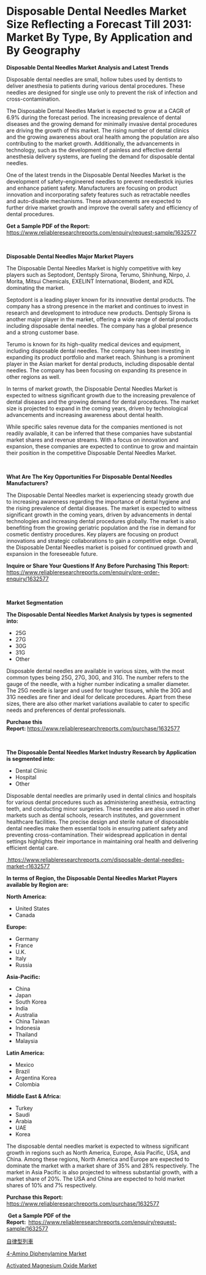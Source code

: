 <p><h1>Disposable Dental Needles Market Size Reflecting a Forecast Till 2031: Market By Type, By Application and By Geography</h1></p><p><strong>Disposable Dental Needles Market Analysis and Latest Trends</strong></p>
<p><p>Disposable dental needles are small, hollow tubes used by dentists to deliver anesthesia to patients during various dental procedures. These needles are designed for single use only to prevent the risk of infection and cross-contamination.</p><p>The Disposable Dental Needles Market is expected to grow at a CAGR of 6.9% during the forecast period. The increasing prevalence of dental diseases and the growing demand for minimally invasive dental procedures are driving the growth of this market. The rising number of dental clinics and the growing awareness about oral health among the population are also contributing to the market growth. Additionally, the advancements in technology, such as the development of painless and effective dental anesthesia delivery systems, are fueling the demand for disposable dental needles.</p><p>One of the latest trends in the Disposable Dental Needles Market is the development of safety-engineered needles to prevent needlestick injuries and enhance patient safety. Manufacturers are focusing on product innovation and incorporating safety features such as retractable needles and auto-disable mechanisms. These advancements are expected to further drive market growth and improve the overall safety and efficiency of dental procedures.</p></p>
<p><strong>Get a Sample PDF of the Report:&nbsp;</strong> <a href="https://www.reliableresearchreports.com/enquiry/request-sample/1632577">https://www.reliableresearchreports.com/enquiry/request-sample/1632577</a></p>
<p>&nbsp;</p>
<p><strong>Disposable Dental Needles Major Market Players</strong></p>
<p><p>The Disposable Dental Needles Market is highly competitive with key players such as Septodont, Dentsply Sirona, Terumo, Shinhung, Nirpo, J. Morita, Mitsui Chemicals, EXELINT International, Biodent, and KDL dominating the market. </p><p>Septodont is a leading player known for its innovative dental products. The company has a strong presence in the market and continues to invest in research and development to introduce new products. Dentsply Sirona is another major player in the market, offering a wide range of dental products including disposable dental needles. The company has a global presence and a strong customer base.</p><p>Terumo is known for its high-quality medical devices and equipment, including disposable dental needles. The company has been investing in expanding its product portfolio and market reach. Shinhung is a prominent player in the Asian market for dental products, including disposable dental needles. The company has been focusing on expanding its presence in other regions as well.</p><p>In terms of market growth, the Disposable Dental Needles Market is expected to witness significant growth due to the increasing prevalence of dental diseases and the growing demand for dental procedures. The market size is projected to expand in the coming years, driven by technological advancements and increasing awareness about dental health.</p><p>While specific sales revenue data for the companies mentioned is not readily available, it can be inferred that these companies have substantial market shares and revenue streams. With a focus on innovation and expansion, these companies are expected to continue to grow and maintain their position in the competitive Disposable Dental Needles Market.</p></p>
<p>&nbsp;</p>
<p><strong>What Are The Key Opportunities For Disposable Dental Needles Manufacturers?</strong></p>
<p><p>The Disposable Dental Needles market is experiencing steady growth due to increasing awareness regarding the importance of dental hygiene and the rising prevalence of dental diseases. The market is expected to witness significant growth in the coming years, driven by advancements in dental technologies and increasing dental procedures globally. The market is also benefiting from the growing geriatric population and the rise in demand for cosmetic dentistry procedures. Key players are focusing on product innovations and strategic collaborations to gain a competitive edge. Overall, the Disposable Dental Needles market is poised for continued growth and expansion in the foreseeable future.</p></p>
<p><strong>Inquire or Share Your Questions If Any Before Purchasing This Report:</strong> <a href="https://www.reliableresearchreports.com/enquiry/pre-order-enquiry/1632577">https://www.reliableresearchreports.com/enquiry/pre-order-enquiry/1632577</a></p>
<p>&nbsp;</p>
<p><strong>Market Segmentation</strong></p>
<p><strong>The Disposable Dental Needles Market Analysis by types is segmented into:</strong></p>
<p><ul><li>25G</li><li>27G</li><li>30G</li><li>31G</li><li>Other</li></ul></p>
<p><p>Disposable dental needles are available in various sizes, with the most common types being 25G, 27G, 30G, and 31G. The number refers to the gauge of the needle, with a higher number indicating a smaller diameter. The 25G needle is larger and used for tougher tissues, while the 30G and 31G needles are finer and ideal for delicate procedures. Apart from these sizes, there are also other market variations available to cater to specific needs and preferences of dental professionals.</p></p>
<p><strong>Purchase this Report:&nbsp;</strong><a href="https://www.reliableresearchreports.com/purchase/1632577">https://www.reliableresearchreports.com/purchase/1632577</a></p>
<p>&nbsp;</p>
<p><strong>The Disposable Dental Needles Market Industry Research by Application is segmented into:</strong></p>
<p><ul><li>Dental Clinic</li><li>Hospital</li><li>Other</li></ul></p>
<p><p>Disposable dental needles are primarily used in dental clinics and hospitals for various dental procedures such as administering anesthesia, extracting teeth, and conducting minor surgeries. These needles are also used in other markets such as dental schools, research institutes, and government healthcare facilities. The precise design and sterile nature of disposable dental needles make them essential tools in ensuring patient safety and preventing cross-contamination. Their widespread application in dental settings highlights their importance in maintaining oral health and delivering efficient dental care.</p></p>
<p><a href="https://www.reliableresearchreports.com/disposable-dental-needles-market-r1632577">&nbsp;https://www.reliableresearchreports.com/disposable-dental-needles-market-r1632577</a></p>
<p><strong>In terms of Region, the Disposable Dental Needles Market Players available by Region are:</strong></p>
<p>
    <p> <strong> North America: </strong>
        <ul>
            <li>United States</li>
            <li>Canada</li>
        </ul>
        </p> 
    <p> <strong> Europe: </strong>
        <ul>
            <li>Germany</li>
            <li>France</li>
            <li>U.K.</li>
            <li>Italy</li>
            <li>Russia</li>
        </ul>
        </p> 
    <p> <strong> Asia-Pacific: </strong>
        <ul>
            <li>China</li>
            <li>Japan</li>
            <li>South Korea</li>
            <li>India</li>
            <li>Australia</li>
            <li>China Taiwan</li>
            <li>Indonesia</li>
            <li>Thailand</li>
            <li>Malaysia</li>
        </ul>
        </p> 
    <p> <strong> Latin America: </strong>
        <ul>
            <li>Mexico</li>
            <li>Brazil</li>
            <li>Argentina Korea</li>
            <li>Colombia</li>
        </ul>
        </p> 
    <p> <strong> Middle East & Africa: </strong>
        <ul>
            <li>Turkey</li>
            <li>Saudi</li>
            <li>Arabia</li>
            <li>UAE</li>
            <li>Korea</li>
        </ul>
    </p>
    </p>
<p><p>The disposable dental needles market is expected to witness significant growth in regions such as North America, Europe, Asia Pacific, USA, and China. Among these regions, North America and Europe are expected to dominate the market with a market share of 35% and 28% respectively. The market in Asia Pacific is also projected to witness substantial growth, with a market share of 20%. The USA and China are expected to hold market shares of 10% and 7% respectively.</p></p>
<p><strong>Purchase this Report: </strong><a href="https://www.reliableresearchreports.com/purchase/1632577">https://www.reliableresearchreports.com/purchase/1632577</a></p>
<p>&nbsp;<strong>Get a Sample PDF of the Report:&nbsp;&nbsp;</strong><a href="https://www.reliableresearchreports.com/enquiry/request-sample/1632577">https://www.reliableresearchreports.com/enquiry/request-sample/1632577</a></p>
<p><strong></strong></p>
<p><p><a href="https://github.com/tubbs463/Market-Research-Report-List-1/blob/main/200512750860.md">自律型列車</a></p><p><a href="https://copper-carbon-84f.notion.site/4-Amino-Diphenylamine-Market-Furnishes-Information-on-Market-Share-Market-Trends-and-Market-Growth-cbefd30c152442f990aedf47b0b40007">4-Amino Diphenylamine Market</a></p><p><a href="https://issuu.com/reportprime-2/docs/activated-magnesium-oxide-market-size-2030.pptx">Activated Magnesium Oxide Market</a></p></p>